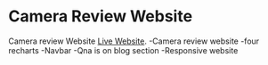 # Camera Review Website
Camera review Website [Live Website](https://peppy-frangollo-b2c2ec.netlify.app/).
-Camera review website
-four recharts
-Navbar
-Qna is on blog section
-Responsive website


